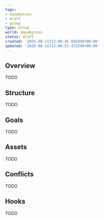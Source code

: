 ```yaml
---
tags:
- aquabyssos
- draft
- group
type: Group
world: Aquabyssos
status: draft
created: '2025-08-11T13:08:45.856499+00:00'
updated: '2025-08-11T13:08:51.472540+00:00'
---
```



## Overview

TODO
## Structure

TODO
## Goals

TODO
## Assets

TODO
## Conflicts

TODO
## Hooks

TODO
